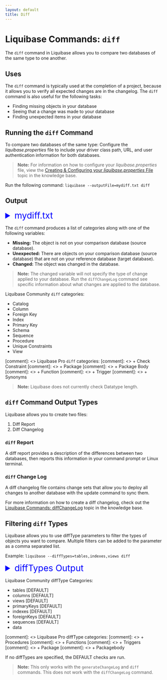 ```yaml
---
layout: default
title: Diff
---
```

# Liquibase Commands: `diff`
The `diff` command in Liquibase allows you to compare two databases of the same type to one another.

## Uses
The `diff` command is typically used at the completion of a project, because it allows you to verify all expected changes are in the changelog. The `diff` command is also useful for the following tasks:
+ Finding missing objects in your database
+ Seeing that a change was made to your database
+ Finding unexpected items in your database

## Running the `diff` Command
To compare two databases of the same type:
Configure the *liquibase.properties* file to include your driver class path, URL, and user authentication information for both databases.
>**Note:** For information on how to configure your *liquibase.properties* file, view the [Creating & Configuring your *liquibase.properties* File](http://www.liquibase.org/documentation/config_properties.html) topic in the knowledge base.

Run the following command: `liquibase --outputFile=mydiff.txt diff`

## Output
<details>
<summary style="font-size:200%;color:blue;">mydiff.txt</summary>
<br>
{% highlight xml %}

Diff Results:
Reference Database: MYSCHEMA2 @ jdbc:oracle:thin:@localhost:1521:ORCL (Default Schema: MYSCHEMA2)
Comparison Database: MYSCHEMA @ jdbc:oracle:thin:@localhost:1521:ORCL (Default Schema: MYSCHEMA)
Compared Schemas: MYSCHEMA2 -> MYSCHEMA
Product Name: EQUAL
Product Version: EQUAL
Missing Catalog(s): NONE
Unexpected Catalog(s): NONE
Changed Catalog(s): NONE
Missing Check Constraint(s): NONE
Unexpected Check Constraint(s): NONE
Changed Check Constraint(s): NONE
Missing Column(s): NONE
Unexpected Column(s):
     MYSCHEMA.DEPARTMENT.ACTIVE
     MYSCHEMA.SERVICETECH.ACTIVE
     MYSCHEMA.SERVICETECH2.ACTIVE
     MYSCHEMA.SERVICETECH3.ACTIVE
     MYSCHEMA.VIEW1.ACTIVE
     MYSCHEMA.DATABASECHANGELOG.AUTHOR
     MYSCHEMA.DATABASECHANGELOG.COMMENTS
     MYSCHEMA.DATABASECHANGELOG.CONTEXTS
     MYSCHEMA.DATABASECHANGELOG.DATEEXECUTED
     MYSCHEMA.DATABASECHANGELOG.DEPLOYMENT_ID
     MYSCHEMA.DATABASECHANGELOG.DESCRIPTION
     MYSCHEMA.DATABASECHANGELOG.EXECTYPE
     MYSCHEMA.DATABASECHANGELOG.FILENAME
     MYSCHEMA.DATABASECHANGELOG.ID
     MYSCHEMA.DATABASECHANGELOGLOCK.ID
     MYSCHEMA.DEPARTMENT.ID
     MYSCHEMA.SERVICETECH.ID
     MYSCHEMA.SERVICETECH2.ID
     MYSCHEMA.SERVICETECH3.ID
     MYSCHEMA.VIEW1.ID
     MYSCHEMA.DATABASECHANGELOG.LABELS
     MYSCHEMA.DATABASECHANGELOG.LIQUIBASE
     MYSCHEMA.DATABASECHANGELOGLOCK.LOCKED
     MYSCHEMA.DATABASECHANGELOGLOCK.LOCKEDBY
     MYSCHEMA.DATABASECHANGELOGLOCK.LOCKGRANTED
     MYSCHEMA.DATABASECHANGELOG.MD5SUM
     MYSCHEMA.DEPARTMENT.NAME
     MYSCHEMA.SERVICETECH.NAME
     MYSCHEMA.SERVICETECH2.NAME
     MYSCHEMA.SERVICETECH3.NAME
     MYSCHEMA.VIEW1.NAME
     MYSCHEMA.DATABASECHANGELOG.ORDEREXECUTED
     MYSCHEMA.DATABASECHANGELOG.TAG
Changed Column(s): NONE
Missing Database Package(s): NONE
Unexpected Database Package(s): NONE
Changed Database Package(s): NONE
Missing Database Package Body(s): NONE
Unexpected Database Package Body(s): NONE
Changed Database Package Body(s): NONE
Missing Foreign Key(s): NONE
Unexpected Foreign Key(s): NONE
Changed Foreign Key(s): NONE
Missing Function(s): NONE
Unexpected Function(s): NONE
Changed Function(s): NONE
Missing Index(s): NONE
Unexpected Index(s):
     PK_DATABASECHANGELOGLOCK UNIQUE  ON MYSCHEMA.DATABASECHANGELOGLOCK(ID)
     PK_DEPARTMENT UNIQUE  ON MYSCHEMA.DEPARTMENT(ID)
     PK_SERVICETECH UNIQUE  ON MYSCHEMA.SERVICETECH(ID)
     PK_SERVICETECH2 UNIQUE  ON MYSCHEMA.SERVICETECH2(ID)
     PK_SERVICETECH3 UNIQUE  ON MYSCHEMA.SERVICETECH3(ID)
Changed Index(s): NONE
Missing Java Class(s): NONE
Unexpected Java Class(s): NONE
Changed Java Class(s): NONE
Missing Java Source(s): NONE
Unexpected Java Source(s): NONE
Changed Java Source(s): NONE
Missing Primary Key(s): NONE
Unexpected Primary Key(s):
     PK_DATABASECHANGELOGLOCK on MYSCHEMA.DATABASECHANGELOGLOCK(ID)
     PK_DEPARTMENT on MYSCHEMA.DEPARTMENT(ID)
     PK_SERVICETECH on MYSCHEMA.SERVICETECH(ID)
     PK_SERVICETECH2 on MYSCHEMA.SERVICETECH2(ID)
     PK_SERVICETECH3 on MYSCHEMA.SERVICETECH3(ID)
Changed Primary Key(s): NONE
Missing Sequence(s): NONE
Unexpected Sequence(s): NONE
Changed Sequence(s): NONE
Missing Stored Procedure(s): NONE
Unexpected Stored Procedure(s): NONE
Changed Stored Procedure(s): NONE
Missing Synonym(s): NONE
Unexpected Synonym(s): NONE
Changed Synonym(s): NONE
Missing Table(s): NONE
Unexpected Table(s):
     DATABASECHANGELOG
     DATABASECHANGELOGLOCK
     DEPARTMENT
     SERVICETECH
     SERVICETECH2
     SERVICETECH3
Changed Table(s): NONE
Missing Trigger(s): NONE
Unexpected Trigger(s): NONE
Changed Trigger(s): NONE
Missing Unique Constraint(s): NONE
Unexpected Unique Constraint(s): NONE
Changed Unique Constraint(s): NONE
Missing View(s): NONE
Unexpected View(s):
     VIEW1
Changed View(s): NONE
Liquibase command 'diff' was executed successfully.

{% endhighlight %}
</details>


The `diff` command produces a list of categories along with one of the following variables:
+ **Missing:** The object is not on your comparison database (source database).
+ **Unexpected:** There are objects on your comparison database (source database) that are not on your reference database (target database).
+ **Changed:** The object was changed in the database.
> **Note:** The changed variable will not specify the type of change applied to your database. Run the `diffChangeLog` command see specific information about what changes are applied to the database.

Liquibase Community `diff` categories:
+ Catalog
+ Column
+ Foreign Key
+ Index
+ Primary Key
+ Schema
+ Sequence
+ Procedure
+ Unique Constraints
+ View

[comment]: <>  Liquibase Pro `diff` categories:
[comment]: <>  + Check Constraint
[comment]: <>  + Package
[comment]: <>  + Package Body
[comment]: <>  + Function
[comment]: <>  + Trigger
[comment]: <>  + Synonyms
>**Note:** Liquibase does not currently check Datatype length.

## `diff` Command Output Types
Liquibase allows you to create two files:
1.	Diff Report
2.	Diff Changelog

### `diff` Report
A diff report provides a description of the differences between two databases, then reports this information in your command prompt or Linux terminal.

### `diff` Change Log
A diff changelog file contains change sets that allow you to deploy all changes to another database with the update command to sync them.

For more information on how to create a diff changelog, check out the [Liquibase Commands: diffChangeLog](diffchangelog.html) topic in the knowledge base.

## Filtering `diff` Types
Liquibase allows you to use diffType parameters to filter the types of objects you want to compare. Multiple filters can be added to the parameter as a comma separated list.

Example: `liquibase --diffTypes=tables,indexes,views diff`

<details>
<summary style="font-size:200%;color:blue;">diffTypes Output</summary>
<br>
{% highlight xml %}

Diff Results:
Reference Database: MYSCHEMA2 @ jdbc:oracle:thin:@localhost:1521:ORCL (Default Schema: MYSCHEMA2)
Comparison Database: MYSCHEMA @ jdbc:oracle:thin:@localhost:1521:ORCL (Default Schema: MYSCHEMA)
Compared Schemas: MYSCHEMA2 -> MYSCHEMA
Product Name: EQUAL
Product Version: EQUAL
Missing Index(s): NONE
Unexpected Index(s):
     PK_DATABASECHANGELOGLOCK UNIQUE  ON MYSCHEMA.DATABASECHANGELOGLOCK(ID)
     PK_DEPARTMENT UNIQUE  ON MYSCHEMA.DEPARTMENT(ID)
     PK_SERVICETECH UNIQUE  ON MYSCHEMA.SERVICETECH(ID)
     PK_SERVICETECH2 UNIQUE  ON MYSCHEMA.SERVICETECH2(ID)
     PK_SERVICETECH3 UNIQUE  ON MYSCHEMA.SERVICETECH3(ID)
Changed Index(s): NONE
Missing Table(s): NONE
Unexpected Table(s):
     DATABASECHANGELOG
     DATABASECHANGELOGLOCK
     DEPARTMENT
     SERVICETECH
     SERVICETECH2
     SERVICETECH3
Changed Table(s): NONE
Missing View(s): NONE
Unexpected View(s):
     VIEW1
Changed View(s): NONE
Liquibase command 'diff' was executed successfully.

{% endhighlight %}
</details>

Liquibase Community diffType Categories:
+ tables [DEFAULT]
+ columns [DEFAULT]
+ views [DEFAULT]
+ primaryKeys [DEFAULT]
+ indexes [DEFAULT]
+ foreignKeys [DEFAULT]
+ sequences [DEFAULT]
+ data 

[comment]: <> Liquibase Pro diffType categories:
[comment]: <> + Procedures
[comment]: <> + Functions
[comment]: <> + Triggers
[comment]: <> + Package
[comment]: <> + Packagebody

If no diffTypes are specified, the DEFAULT checks are run.

>**Note:** This only works with the `generateChangeLog` and `diff` commands. This does not work with the `diffChangeLog` command.
